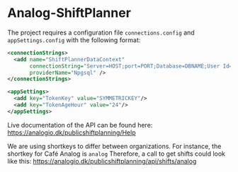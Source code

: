 # Analog-ShiftPlanner

The project requires a configuration file `connections.config` and `appSettings.config` with the following format:

```xml
<connectionStrings>
  <add name="ShiftPlannerDataContext"
       connectionString="Server=HOST;port=PORT;Database=DBNAME;User Id=USERNAME;Password=PASSWORD;"
       providerName="Npgsql" />
</connectionStrings>
```
```xml
<appSettings>
  <add key="TokenKey" value="SYMMETRICKEY"/>
  <add key="TokenAgeHour" value="24"/>
</appSettings>
```

Live documentation of the API can be found here:
https://analogio.dk/publicshiftplanning/Help

We are using shortkeys to differ between organizations.
For instance, the shortkey for Café Analog is `analog`
Therefore, a call to get shifts could look like this:
https://analogio.dk/publicshiftplanning/api/shifts/analog
